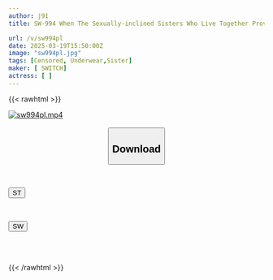 ```yaml
---
author: j91
title: SW-994 When The Sexually-inclined Sisters Who Live Together Provoke Their Stepbrother And Stepfather With Panty Shots, Their Virile Dicks Are Fully Developed! They Secretly Insert It Without Telling The Family And Make Them Cum Over And Over Again With Their Devilish Pistons

url: /v/sw994pl
date: 2025-03-19T15:50:00Z
image: "sw994pl.jpg"
tags: [Censored, Underwear,Sister]
maker: [ SWITCH]
actress: [ ]
---
```



{{< rawhtml >}}

<div class="video" data-videoid="xMO7q4OR3ytvd3">
    <a href="javascript:;">
        <img src="/v/sw994pl/sw994pl.jpg" width="WIDTH" height="HEIGHT" alt="sw994pl.mp4" loading="lazy">
    </a>
</div>

<script type="text/javascript" src="https://j91.asia/asset/on-demand-st.js"></script>

<br>
  <link rel="stylesheet" href="https://j91.asia/asset/bs5.css">
  
  <center>
  <button class="btn btn-primary" type="button" data-bs-toggle="collapse" data-bs-target=".multi-collapse" aria-expanded="false" aria-controls="multiCollapseExample1 multiCollapseExample2"><h2>Download</h2></button></center>
</p>
<div class="row">
  <div class="col">
    <div class="collapse multi-collapse" id="multiCollapseExample1">
      <div class="card card-body">
	      	      <br>
<div class="buttons">  
<p><a href="/v/sw994pl/st.html" target="_blank"><button class="btn-hover color-3"><i class="fa fa-download"></i> ST</button></a></p></div>
    </div>
  </div>
</div>
  <div class="col">
    <div class="collapse multi-collapse" id="multiCollapseExample2">
      <div class="card card-body">
	      <br>
<div class="buttons">
<p><a href="/v/sw994pl/sw.html" target="_blank"><button class="btn-hover color-2"><i class="fa fa-download"></i> SW</button></a></p></div>
<br><br>
      </div>
    </div>
  </div>
</div>

{{< /rawhtml >}}